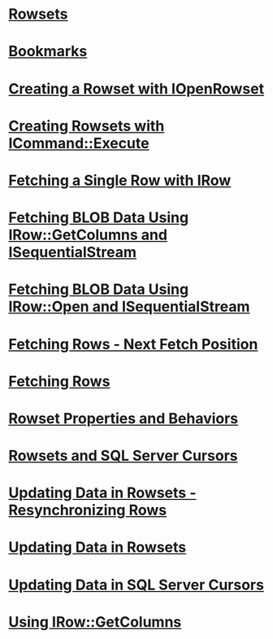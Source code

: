 # [Rowsets](rowsets.md)

# [Bookmarks](bookmarks.md)
# [Creating a Rowset with IOpenRowset](creating-a-rowset-with-iopenrowset.md)
# [Creating Rowsets with ICommand::Execute](creating-rowsets-with-icommand-execute.md)
# [Fetching a Single Row with IRow](fetching-a-single-row-with-irow.md)
# [Fetching BLOB Data Using IRow::GetColumns and ISequentialStream](fetching-blob-data-using-irow-getcolumns-and-isequentialstream.md)
# [Fetching BLOB Data Using IRow::Open and ISequentialStream](fetching-blob-data-using-irow-open-and-isequentialstream.md)
# [Fetching Rows - Next Fetch Position](fetching-rows-next-fetch-position.md)
# [Fetching Rows](fetching-rows.md)
# [Rowset Properties and Behaviors](rowset-properties-and-behaviors.md)
# [Rowsets and SQL Server Cursors](rowsets-and-sql-server-cursors.md)
# [Updating Data in Rowsets - Resynchronizing Rows](updating-data-in-rowsets-resynchronizing-rows.md)
# [Updating Data in Rowsets](updating-data-in-rowsets.md)
# [Updating Data in SQL Server Cursors](updating-data-in-sql-server-cursors.md)
# [Using IRow::GetColumns](using-irow-getcolumns.md)
